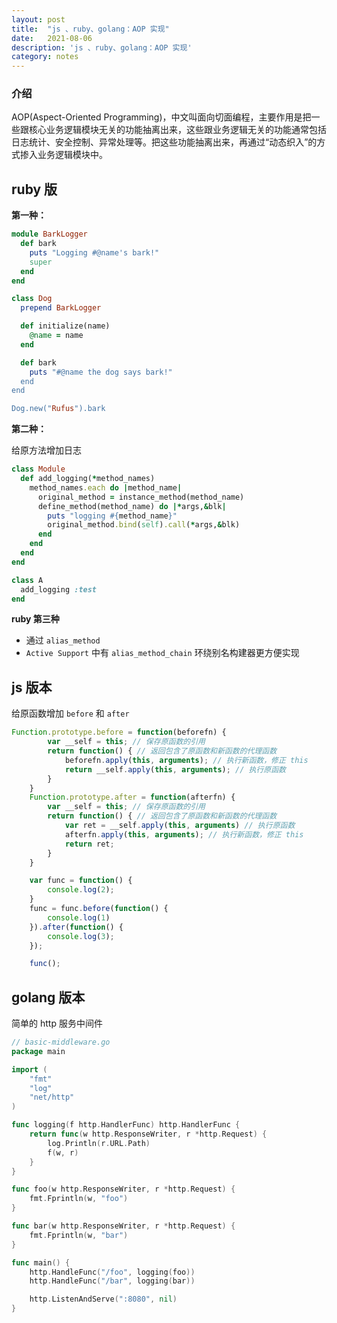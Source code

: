 ```yaml
---
layout: post
title:  "js 、ruby、golang：AOP 实现"
date:   2021-08-06
description: 'js 、ruby、golang：AOP 实现'
category: notes
---
```


### 介绍

AOP(Aspect-Oriented Programming)，中文叫面向切面编程，主要作用是把一些跟核心业务逻辑模块无关的功能抽离出来，这些跟业务逻辑无关的功能通常包括日志统计、安全控制、异常处理等。把这些功能抽离出来，再通过“动态织入”的方式掺入业务逻辑模块中。

## ruby 版

**第一种：**

```ruby
module BarkLogger
  def bark
    puts "Logging #@name's bark!"
    super
  end
end

class Dog
  prepend BarkLogger

  def initialize(name)
    @name = name
  end

  def bark
    puts "#@name the dog says bark!"
  end
end

Dog.new("Rufus").bark
```

**第二种：**

给原方法增加日志

```ruby
class Module
  def add_logging(*method_names)
    method_names.each do |method_name|
      original_method = instance_method(method_name)
      define_method(method_name) do |*args,&blk|
        puts "logging #{method_name}"
        original_method.bind(self).call(*args,&blk)
      end
    end
  end
end

class A
  add_logging :test
end
```

**ruby 第三种**

- 通过 `alias_method` 
- `Active Support` 中有 `alias_method_chain` 环绕别名构建器更方便实现

## js 版本

给原函数增加 `before` 和 `after`

```js
Function.prototype.before = function(beforefn) {
        var __self = this; // 保存原函数的引用
        return function() { // 返回包含了原函数和新函数的代理函数
            beforefn.apply(this, arguments); // 执行新函数，修正 this
            return __self.apply(this, arguments); // 执行原函数
        }
    }
    Function.prototype.after = function(afterfn) {
        var __self = this; // 保存原函数的引用
        return function() { // 返回包含了原函数和新函数的代理函数
            var ret = __self.apply(this, arguments) // 执行原函数
            afterfn.apply(this, arguments); // 执行新函数，修正 this
            return ret;
        }
    }

    var func = function() {
        console.log(2);
    }
    func = func.before(function() {
        console.log(1)
    }).after(function() {
        console.log(3);
    });

    func();
```

## golang 版本

简单的 http 服务中间件

```go
// basic-middleware.go
package main

import (
    "fmt"
    "log"
    "net/http"
)

func logging(f http.HandlerFunc) http.HandlerFunc {
    return func(w http.ResponseWriter, r *http.Request) {
        log.Println(r.URL.Path)
        f(w, r)
    }
}

func foo(w http.ResponseWriter, r *http.Request) {
    fmt.Fprintln(w, "foo")
}

func bar(w http.ResponseWriter, r *http.Request) {
    fmt.Fprintln(w, "bar")
}

func main() {
    http.HandleFunc("/foo", logging(foo))
    http.HandleFunc("/bar", logging(bar))

    http.ListenAndServe(":8080", nil)
}
```